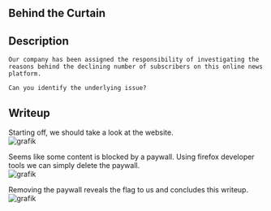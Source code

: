 ## Behind the Curtain

## Description
```
Our company has been assigned the responsibility of investigating the reasons behind the declining number of subscribers on this online news platform. 

Can you identify the underlying issue?
```

## Writeup

Starting off, we should take a look at the website. <br/>
![grafik](https://github.com/CTF-Citadel/challenges/assets/110562298/0402a09e-1572-47af-8e7e-3709d4f40214)

Seems like some content is blocked by a paywall. Using firefox developer tools we can simply delete the paywall. <br/>
![grafik](https://github.com/CTF-Citadel/challenges/assets/110562298/d888e70b-6321-4a58-85a1-df38c2ec26e6)

Removing the paywall reveals the flag to us and concludes this writeup. <br/>
![grafik](https://github.com/CTF-Citadel/challenges/assets/110562298/b87e744b-0712-4071-b173-01b52fb41f24)
